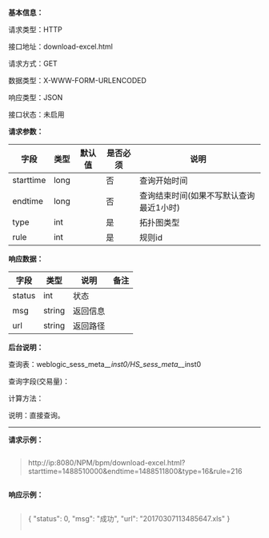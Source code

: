 **基本信息：**

请求类型：HTTP

接口地址：download-excel.html

请求方式：GET

数据类型：X-WWW-FORM-URLENCODED

响应类型：JSON

接口状态：未启用

**请求参数：**

| **字段** | **类型** | **默认值** | **是否必须** | **说明** |
| --- | --- | --- | --- | --- |
| starttime | long | | 否 | 查询开始时间 |
| endtime | long | | 否 | 查询结束时间\(如果不写默认查询最近1小时\) |
| type | int | | 是 | 拓扑图类型 |
| rule | int | | 是 | 规则id |

**响应数据：**

| **字段** | **类型** | **说明** | **备注** |
| --- | --- | --- | --- |
| status | int | 状态 | |
| msg | string | 返回信息 | |
| url| string| 返回路径 ||

**后台说明：**

查询表：weblogic\_sess\_meta\_*\_inst0/HS\_sess\_meta\_*\_inst0

查询字段\(交易量\)：

计算方法：

说明：直接查询。



---



**请求示例：**

> ```js

> http://ip:8080/NPM/bpm/download-excel.html?starttime=1488510000&endtime=1488511800&type=16&rule=216

> ```

**响应示例：**

> ```js

>{
>         "status": 0,
>         "msg": "成功",
>         "url": "20170307113485647.xls"
>}
> ```
